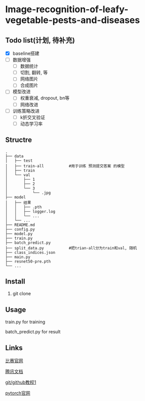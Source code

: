 # Image-recognition-of-leafy-vegetable-pests-and-diseases



## Todo list(计划, 待补充)

- [x] baseline搭建
- [ ] 数据增强
  - [ ] 数据统计
  - [ ] 切割, 翻转, 等
  - [ ] 网络图片
  - [ ] 合成图片
- [ ] 模型改进
  - [ ] 权重衰减, dropout, bn等
  - [ ] 网络改进
- [ ] 训练策略改进
  - [ ] k折交叉验证
  - [ ] 动态学习率

## Structre

```
.
├── data
│   ├── test
│   ├── train-all			#用于训练 预测提交答案 的模型
│   ├── train
│   └── val
│       ├── 1
│       ├── 2
│       └── 3
│           └── .jpg
├── model
│   ├── 结果
│   │   ├── .pth
│   │   ├── logger.log
│   │   └── ...
│   └── ...
├── README.md
├── config.py
├── model.py
├── train.py
├── batch_predict.py
├── split_data.py  			#把trian-all分为train和val, 随机
├── class_indices.json
├── main.py
├── resnet50-pre.pth
└── ...
```

## Install

1. git clone

## Usage

train.py for training

batch_predict.py for result


## Links

[比赛官网](https://challenge.xfyun.cn/topic/info?type=pests-diseases)

[腾讯文档](https://docs.qq.com/doc/DQ1FrUGFJeUxaTlhq)

[git/github教程1](https://www.liaoxuefeng.com/wiki/896043488029600/900375748016320)

[pytorch官网](https://pytorch.org/)

